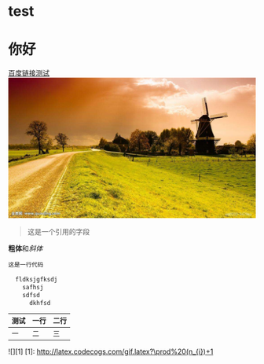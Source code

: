 # test
# 你好
[百度链接测试](www.baidu.com)
![](https://github.com/caikaibai/test/blob/master/002.jpg)
> 这是一个引用的字段

**粗体**和*斜体*

`这是一行代码`

```
  fldksjgfksdj 
    safhsj 
    sdfsd 
      dkhfsd 
```


测试|一行|二行|
----|----|----|
一|二|三|



![][1]
[1]: http://latex.codecogs.com/gif.latex?\prod%20(n_{i})+1
